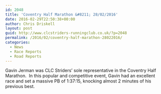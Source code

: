 ```yaml
---
id: 2048
title: 'Coventry Half Marathon &#8211; 28/02/2016'
date: 2016-02-29T22:50:38+00:00
author: Chris Driskell
layout: post
guid: http://www.clcstriders-runningclub.co.uk/?p=2048
permalink: /2016/02/coventry-half-marathon-28022016/
categories:
  - News
  - Race Reports
  - Road Reports
---
```

Gavin Jerman was CLC Striders&#8217; sole representative in the Coventry Half Marathon.  In this popular and competitive event, Gavin had an excellent race and set a massive PB of 1:37:15, knocking almost 2 minutes of his previous best.